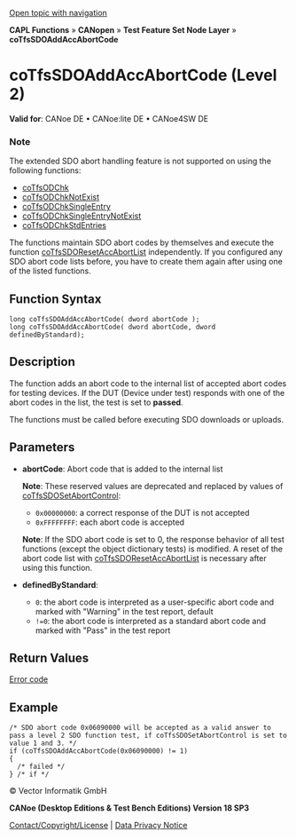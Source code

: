 [Open topic with navigation](../../../../../../CANoeDEFamily.htm#Topics/CAPLFunctions/CANopen/NodeLayerTFS/Functions/CAPLfunctionCoTfsSdoAddAccAbortCode.md)

**CAPL Functions** » **CANopen** » **Test Feature Set Node Layer** » **coTfsSDOAddAccAbortCode**

# coTfsSDOAddAccAbortCode (Level 2)

**Valid for**: CANoe DE • CANoe:lite DE • CANoe4SW DE

### Note
The extended SDO abort handling feature is not supported on using the following functions:
- [coTfsODChk](CAPLfunctionCoTfsOdChk.md)
- [coTfsODChkNotExist](CAPLfunctionCoTfsOdChkNotExist.md)
- [coTfsODChkSingleEntry](CAPLfunctionCoTfsOdChkSingleEntry.md)
- [coTfsODChkSingleEntryNotExist](CAPLfunctionCoTfsOdChkSingleEntryNotExist.md)
- [coTfsODChkStdEntries](CAPLfunctionCoTfsOdChkStdEntries.md)

The functions maintain SDO abort codes by themselves and execute the function [coTfsSDOResetAccAbortList](CAPLfunctionCoTfsSdoResetAccAbortList.md) independently. If you configured any SDO abort code lists before, you have to create them again after using one of the listed functions.

## Function Syntax

```plaintext
long coTfsSDOAddAccAbortCode( dword abortCode );
long coTfsSDOAddAccAbortCode( dword abortCode, dword definedByStandard);
```

## Description

The function adds an abort code to the internal list of accepted abort codes for testing devices. If the DUT (Device under test) responds with one of the abort codes in the list, the test is set to **passed**.

The functions must be called before executing SDO downloads or uploads.

## Parameters

- **abortCode**: Abort code that is added to the internal list

  **Note**: These reserved values are deprecated and replaced by values of [coTfsSDOSetAbortControl](CAPLfunctionCoTfsSdoSetAbortControl.md):
  - `0x00000000`: a correct response of the DUT is not accepted
  - `0xFFFFFFFF`: each abort code is accepted

  **Note**: If the SDO abort code is set to 0, the response behavior of all test functions (except the object dictionary tests) is modified. A reset of the abort code list with [coTfsSDOResetAccAbortList](CAPLfunctionCoTfsSdoResetAccAbortList.md) is necessary after using this function.

- **definedByStandard**:
  - `0`: the abort code is interpreted as a user-specific abort code and marked with "Warning" in the test report, default
  - `!=0`: the abort code is interpreted as a standard abort code and marked with "Pass" in the test report

## Return Values

[Error code](../CAPLfunctionsCANopenNLTFSErrorCodes.md)

## Example

```plaintext
/* SDO abort code 0x06090000 will be accepted as a valid answer to pass a level 2 SDO function test, if coTfsSDOSetAbortControl is set to value 1 and 3. */
if (coTfsSDOAddAccAbortCode(0x06090000) != 1)
{
  /* failed */
} /* if */
```

© Vector Informatik GmbH

**CANoe (Desktop Editions & Test Bench Editions) Version 18 SP3**

[Contact/Copyright/License](../../../../Shared/ContactCopyrightLicense.md) | [Data Privacy Notice](https://www.vector.com/int/en/company/get-info/privacy-policy/)